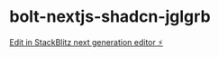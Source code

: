 # bolt-nextjs-shadcn-jglgrb

[Edit in StackBlitz next generation editor ⚡️](https://stackblitz.com/~/github.com/pashvc/bolt-nextjs-shadcn-jglgrb)